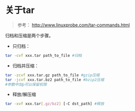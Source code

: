 # 关于tar

> 参考： http://www.linuxprobe.com/tar-commands.html

归档和压缩是两个步骤。

* 只归档：
```bash
tar -cvf xxx.tar path_to_file #归档
```

* 归档并压缩： 
```bash
tar -zcvf xxx.tar.gz path_to_file #gzip压缩
tar -jcvf xxx.tar.bz2 path_to_file #bzip2压缩
#参数中加p可以保留权限
```

* 释放/解压缩
```bash
tar -xvf xxx.tar[.gz/bz2] [-C dst_path] #释放
```